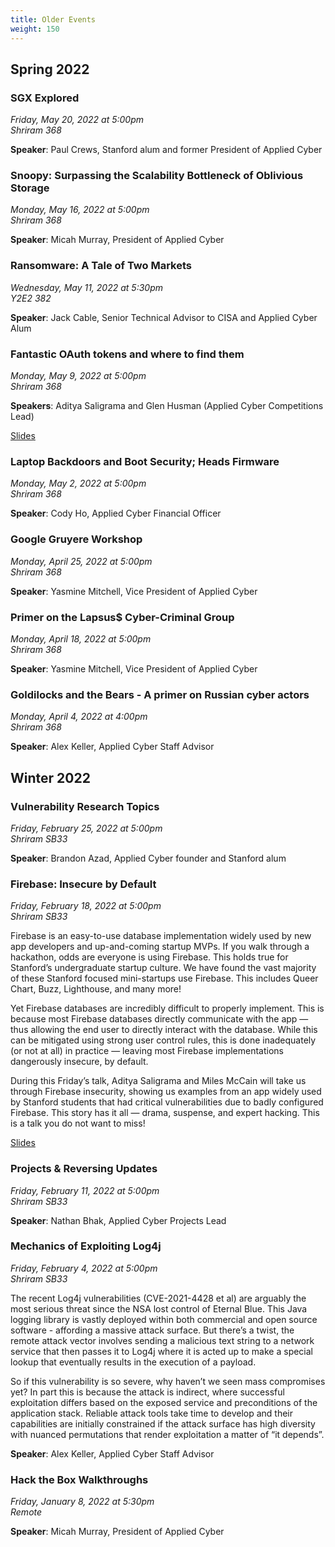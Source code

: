 ```yaml
---
title: Older Events
weight: 150
---
```


## Spring 2022

### SGX Explored

*Friday, May 20, 2022 at 5:00pm* \
*Shriram 368*

**Speaker**: Paul Crews, Stanford alum and former President of Applied Cyber

### Snoopy: Surpassing the Scalability Bottleneck of Oblivious Storage

*Monday, May 16, 2022 at 5:00pm* \
*Shriram 368*

**Speaker**: Micah Murray, President of Applied Cyber

### Ransomware: A Tale of Two Markets

*Wednesday, May 11, 2022 at 5:30pm* \
*Y2E2 382*

**Speaker**: Jack Cable, Senior Technical Advisor to CISA and Applied Cyber Alum

### Fantastic OAuth tokens and where to find them

*Monday, May 9, 2022 at 5:00pm* \
*Shriram 368*

**Speakers**: Aditya Saligrama and Glen Husman (Applied Cyber Competitions Lead)

[Slides](https://saligrama.io/files/talks/20220509-oauth.pdf)

### Laptop Backdoors and Boot Security; Heads Firmware

*Monday, May 2, 2022 at 5:00pm* \
*Shriram 368*

**Speaker**: Cody Ho, Applied Cyber Financial Officer

### Google Gruyere Workshop

*Monday, April 25, 2022 at 5:00pm* \
*Shriram 368*

**Speaker**: Yasmine Mitchell, Vice President of Applied Cyber

### Primer on the Lapsus$ Cyber-Criminal Group

*Monday, April 18, 2022 at 5:00pm* \
*Shriram 368*

**Speaker**: Yasmine Mitchell, Vice President of Applied Cyber

### Goldilocks and the Bears - A primer on Russian cyber actors

*Monday, April 4, 2022 at 4:00pm* \
*Shriram 368*

**Speaker**: Alex Keller, Applied Cyber Staff Advisor

## Winter 2022

### Vulnerability Research Topics

*Friday, February 25, 2022 at 5:00pm* \
*Shriram SB33*

**Speaker**: Brandon Azad, Applied Cyber founder and Stanford alum

### Firebase: Insecure by Default

*Friday, February 18, 2022 at 5:00pm* \
*Shriram SB33*

Firebase is an easy-to-use database implementation widely used by new app developers and up-and-coming startup MVPs. If you walk through a hackathon, odds are everyone is using Firebase. This holds true for Stanford’s undergraduate startup culture. We have found the vast majority of these Stanford focused mini-startups use Firebase. This includes Queer Chart, Buzz, Lighthouse, and many more!

Yet Firebase databases are incredibly difficult to properly implement. This is because most Firebase databases directly communicate with the app — thus allowing the end user to directly interact with the database. While this can be mitigated using strong user control rules, this is done inadequately (or not at all) in practice — leaving most Firebase implementations dangerously insecure, by default.

During this Friday’s talk, Aditya Saligrama and Miles McCain will take us through Firebase insecurity, showing us examples from an app widely used by Stanford students that had critical vulnerabilities due to badly configured Firebase. This story has it all — drama, suspense, and expert hacking.  This is a talk you do not want to miss! 

[Slides](https://saligrama.io/files/talks/20220218-firebase.pdf)

### Projects & Reversing Updates

*Friday, February 11, 2022 at 5:00pm* \
*Shriram SB33*

**Speaker**: Nathan Bhak, Applied Cyber Projects Lead

### Mechanics of Exploiting Log4j

*Friday, February 4, 2022 at 5:00pm* \
*Shriram SB33*

The recent Log4j vulnerabilities (CVE-2021-4428 et al) are arguably the most serious threat since the NSA lost control of Eternal Blue. This Java logging library is vastly deployed within both commercial and open source software - affording a massive attack surface. But there’s a twist, the remote attack vector involves sending a malicious text string to a network service that then passes it to Log4j where it is acted up to make a special lookup that eventually results in the execution of a payload.

So if this vulnerability is so severe, why haven’t we seen mass compromises yet? In part this is because the attack is indirect, where successful exploitation differs based on the exposed  service and preconditions of the application stack. Reliable attack tools take time to develop and their capabilities are initially constrained if the attack surface has high diversity with nuanced permutations that render exploitation a matter of “it depends”.

**Speaker**: Alex Keller, Applied Cyber Staff Advisor

### Hack the Box Walkthroughs

*Friday, January 8, 2022 at 5:30pm* \
*Remote*

**Speaker**: Micah Murray, President of Applied Cyber
